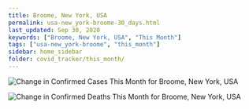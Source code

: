 ```yaml
---
title: Broome, New York, USA
permalink: usa-new_york-broome-30_days.html
last_updated: Sep 30, 2020
keywords: ["Broome, New York, USA", "This Month"]
tags: ["usa-new_york-broome", "this_month"]
sidebar: home_sidebar
folder: covid_tracker/this_month/
---
```


![Change in Confirmed Cases This Month for Broome, New York, USA](images/graphs/usa-new_york-broome-delta_confirmed-30_days_graph.png)

![Change in Confirmed Deaths This Month for Broome, New York, USA](images/graphs/usa-new_york-broome-delta_deaths-30_days_graph.png)
